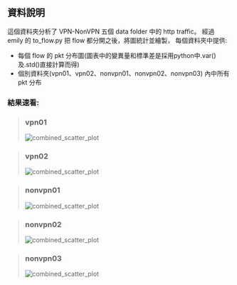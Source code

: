 ## 資料說明

這個資料夾分析了 VPN-NonVPN 五個 data folder 中的 http traffic。
經過 emily 的 to_flow.py 把 flow 都分開之後，將圖統計並繪製，
每個資料夾中提供:
- 每個 flow 的 pkt 分布圖(圖表中的變異量和標準差是採用python中.var()及.std()直接計算而得)
- 個別資料夾(vpn01、vpn02、nonvpn01、nonvpn02、nonvpn03) 內中所有 pkt 分布

### 結果速看:
>### vpn01
>![combined_scatter_plot](https://github.com/Computer-Networks-CO3005-Group3/Final_Project/assets/73822955/09b0d7b5-cd07-4a42-950f-eea4afd30035)

>### vpn02
>![combined_scatter_plot](https://github.com/Computer-Networks-CO3005-Group3/Final_Project/assets/73822955/ecb6e998-7428-4845-b2d6-e22b66ddd580)

>### nonvpn01
>![combined_scatter_plot](https://github.com/Computer-Networks-CO3005-Group3/Final_Project/assets/73822955/4c0a70be-76ea-40a4-adb6-ce049d7e32bb)

>### nonvpn02
>![combined_scatter_plot](https://github.com/Computer-Networks-CO3005-Group3/Final_Project/assets/73822955/a71a856c-8eaf-447a-9e83-03bd6bdf9c91)

>### nonvpn03
>![combined_scatter_plot](https://github.com/Computer-Networks-CO3005-Group3/Final_Project/assets/73822955/3c0319eb-63ed-4381-a517-388f20174559)


